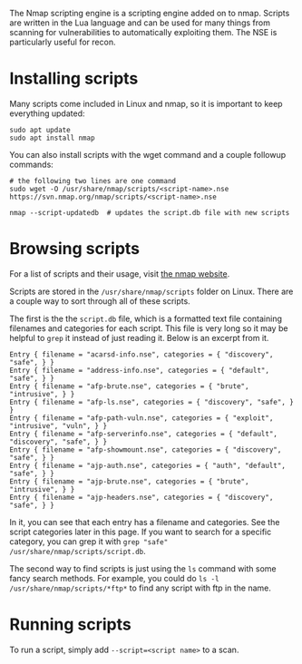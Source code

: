 The Nmap scripting engine is a scripting engine added on to nmap. Scripts are written in the Lua language and can be used for many things from scanning for vulnerabilities to automatically exploiting them. The NSE is particularly useful for recon.

# Installing scripts
Many scripts come included in Linux and nmap, so it is important to keep everything updated:
```
sudo apt update
sudo apt install nmap
```
You can also install scripts with the wget command and a couple followup commands:
```
# the following two lines are one command
sudo wget -O /usr/share/nmap/scripts/<script-name>.nse https://svn.nmap.org/nmap/scripts/<script-name>.nse

nmap --script-updatedb  # updates the script.db file with new scripts
```
# Browsing scripts
For a list of scripts and their usage, visit [the nmap website](https://nmap.org/nsedoc/).

Scripts are stored in the `/usr/share/nmap/scripts` folder on Linux. There are a couple way to sort through all of these scripts.

The first is the the `script.db` file, which is a formatted text file containing filenames and categories for each script. This file is very long so it may be helpful to `grep` it instead of just reading it. Below is an excerpt from it.

```
Entry { filename = "acarsd-info.nse", categories = { "discovery", "safe", } }
Entry { filename = "address-info.nse", categories = { "default", "safe", } }
Entry { filename = "afp-brute.nse", categories = { "brute", "intrusive", } }
Entry { filename = "afp-ls.nse", categories = { "discovery", "safe", } }
Entry { filename = "afp-path-vuln.nse", categories = { "exploit", "intrusive", "vuln", } }
Entry { filename = "afp-serverinfo.nse", categories = { "default", "discovery", "safe", } }
Entry { filename = "afp-showmount.nse", categories = { "discovery", "safe", } }
Entry { filename = "ajp-auth.nse", categories = { "auth", "default", "safe", } }
Entry { filename = "ajp-brute.nse", categories = { "brute", "intrusive", } }
Entry { filename = "ajp-headers.nse", categories = { "discovery", "safe", } }
```

In it, you can see that each entry has a filename and categories. See the script categories later in this page. If you want to search for a specific category, you can grep it with `grep "safe" /usr/share/nmap/scripts/script.db`.

The second way to find scripts is just using the `ls` command with some fancy search methods. For example, you could do `ls -l /usr/share/nmap/scripts/*ftp*` to find any script with ftp in the name.

# Running scripts
To run a script, simply add `--script=<script name>` to a scan.